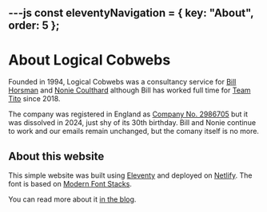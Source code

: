 ---js
const eleventyNavigation = {
	key: "About",
	order: 5
};
---

# About Logical Cobwebs

Founded in 1994, Logical Cobwebs was a consultancy service for [Bill Horsman](/bill) and [Nonie Coulthard](/nonie) although Bill has worked full time for [Team Tito](https://teamtito.com/) since 2018.


<p>
  The company was registered in England as
  <a
    href="https://find-and-update.company-information.service.gov.uk/company/02986705"
    >Company No. 2986705</a
  >
  but it was dissolved in 2024, just shy of its 30th birthday. Bill and Nonie continue to work and our emails remain unchanged, but the comany itself is no more.
</p>

<h2>About this website</h2>

<p>
  This simple website was built using
  <a href="https://www.11ty.dev/">Eleventy</a> and deployed on
  <a href="https://docs.netlify.com">Netlify</a>. The font is based on
  <a href="https://modernfontstacks.com">Modern Font Stacks</a>.
</p>

<p>You can read more about it <a href="/blog/blogging-with-eleventy/">in the blog</a>.

